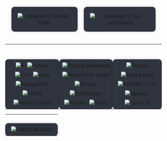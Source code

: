 <div align="center">
  <table style="width: 100%; border-collapse: separate; border-spacing: 20px;">
    <tr>
      <td valign="top" style="padding:20px; text-align:center; border-radius:10px; background-color:#2f343f; box-shadow: 0 0 10px rgba(0, 0, 0, 0.2);">
        <div style="display: flex; flex-direction: column; align-items: center; justify-content: center; height: 100%;">
          <img src="https://github-readme-stats.vercel.app/api?username=ddukoski&theme=darcula&show_icons=true&hide_border=true&count_private=true" alt="ddukoski's GitHub Stats" />
        </div>
      </td>
      <td valign="top" style="padding:20px; text-align:center; border-radius:10px; background-color:#2f343f; box-shadow: 0 0 10px rgba(0, 0, 0, 0.2);">
        <div style="display: flex; flex-direction: column; align-items: center; justify-content: center; height: 100%;">
          <img src="https://github-readme-stats.vercel.app/api/top-langs/?username=ddukoski&theme=darcula&show_icons=true&hide_border=true&layout=compact" alt="ddukoski's Top Languages" />
        </div>
      </td>
    </tr>
  </table>
</div>

<div style="margin-top: 20px;">
  <table style="width: 100%;">
    <tr>
      <th style="text-align: center; color: white;">Languages</th>
      <th style="text-align: center; color: white;">Math & Data</th>
      <th style="text-align: center; color: white;">Libraries & Frameworks</th>
    </tr>
    <tr>
      <td style="text-align: center; background-color:#2f343f; padding: 10px; border-radius: 10px; box-shadow: 0 0 10px rgba(0, 0, 0, 0.2);">
        <div style="display: flex; flex-wrap: wrap; justify-content: center; gap: 10px;">
          <img src="https://img.shields.io/badge/-R-276DC3?style=for-the-badge&logo=r&logoColor=white" alt="R" />
          <img src="https://img.shields.io/badge/-Python-3776AB?style=for-the-badge&logo=python&logoColor=white" alt="Python" />
          <img src="https://img.shields.io/badge/-C++-00599C?style=for-the-badge&logo=c%2B%2B&logoColor=white" alt="C++" />
          <img src="https://img.shields.io/badge/-Java-ED8B00?style=for-the-badge&logo=openjdk&logoColor=white" alt="Java" />
          <img src="https://img.shields.io/badge/-PostgreSQL-316192?style=for-the-badge&logo=postgresql&logoColor=white" alt="PostgreSQL" />
          <img src="https://img.shields.io/badge/-LaTeX-008080?style=for-the-badge&logo=latex&logoColor=white" alt="LaTeX" />
          <img src="https://img.shields.io/badge/-Neo4j%20Cypher-008CC1?style=for-the-badge&logo=neo4j&logoColor=white" alt="Neo4j Cypher" />
        </div>
      </td>
      <td style="text-align: center; background-color:#2f343f; padding: 10px; border-radius: 10px; box-shadow: 0 0 10px rgba(0, 0, 0, 0.2);">
        <div style="display: flex; flex-wrap: wrap; justify-content: center; gap: 10px;">
          <img src="https://img.shields.io/badge/-Jupyter%20Notebook-F37626?style=for-the-badge&logo=jupyter&logoColor=white" alt="Jupyter Notebook" />
          <img src="https://img.shields.io/badge/-TensorFlow%20Keras-FF6F00?style=for-the-badge&logo=tensorflow&logoColor=white" alt="TensorFlow Keras" />
          <img src="https://img.shields.io/badge/-Pandas-150458?style=for-the-badge&logo=pandas&logoColor=white" alt="Pandas" />
          <img src="https://img.shields.io/badge/-Scikit%20Learn-F7931E?style=for-the-badge&logo=scikit-learn&logoColor=white" alt="Scikit Learn" />
          <img src="https://img.shields.io/badge/-NumPy-013243?style=for-the-badge&logo=numpy&logoColor=white" alt="NumPy" />
          <img src="https://img.shields.io/badge/-SciPy Stats-8CAAE6?style=for-the-badge&logo=scipy&logoColor=white" alt="SciPy" />
        </div>
      </td>
      <td style="text-align: center; background-color:#2f343f; padding: 10px; border-radius: 10px; box-shadow: 0 0 10px rgba(0, 0, 0, 0.2);">
        <div style="display: flex; flex-wrap: wrap; justify-content: center; gap: 10px;">
          <img src="https://img.shields.io/badge/-Django-092E20?style=for-the-badge&logo=django&logoColor=white" alt="Django" />
          <img src="https://img.shields.io/badge/-Spring%20Boot-6DB33F?style=for-the-badge&logo=spring-boot&logoColor=white" alt="Spring Boot" />
          <img src="https://img.shields.io/badge/-ASP.NET%20Core-512BD4?style=for-the-badge&logo=dotnet&logoColor=white" alt="ASP.NET Core" />
          <img src="https://img.shields.io/badge/-OpenGL-5586A4?style=for-the-badge&logo=opengl&logoColor=white" alt="OpenGL" />
          <img src="https://img.shields.io/badge/-OpenCV-27338e?style=for-the-badge&logo=opencv&logoColor=white" alt="OpenCV" />
        </div>
      </td>


  </table>
</div>

<div align="center">
  <table>
    <tr>
      <th style="text-align: center; color: white;">LeetCode Problems</th>
    </tr>
    <tr>
       <td style="text-align: center; background-color:#2f343f; padding: 10px; border-radius: 10px; box-shadow: 0 0 10px rgba(0, 0, 0, 0.2);">
        <div style="display: flex; flex-wrap: wrap; justify-content: center; gap: 10px;">
            <img src="https://leetcard.jacoblin.cool/davidduko?theme=dark&font=JetBrains%20Mono" alt="LeetCode Stats" />
        </div>
      </td>
    </tr>
  </table>
</div>

